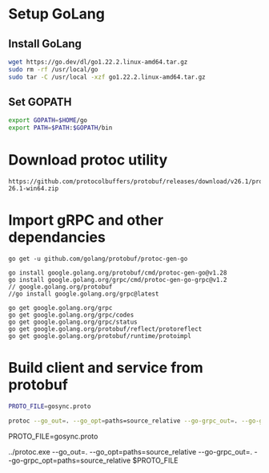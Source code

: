 # Setup GoLang

## Install GoLang
```bash
wget https://go.dev/dl/go1.22.2.linux-amd64.tar.gz
sudo rm -rf /usr/local/go 
sudo tar -C /usr/local -xzf go1.22.2.linux-amd64.tar.gz
```

## Set GOPATH
```bash
export GOPATH=$HOME/go
export PATH=$PATH:$GOPATH/bin
```

# Download protoc utility
```
https://github.com/protocolbuffers/protobuf/releases/download/v26.1/protoc-26.1-win64.zip
```


# Import gRPC and other dependancies
```
go get -u github.com/golang/protobuf/protoc-gen-go

go install google.golang.org/protobuf/cmd/protoc-gen-go@v1.28
go install google.golang.org/grpc/cmd/protoc-gen-go-grpc@v1.2
// google.golang.org/protobuf
//go install google.golang.org/grpc@latest

go get google.golang.org/grpc
go get google.golang.org/grpc/codes
go get google.golang.org/grpc/status
go get google.golang.org/protobuf/reflect/protoreflect
go get google.golang.org/protobuf/runtime/protoimpl
```


# Build client and service from protobuf
```bash
PROTO_FILE=gosync.proto

protoc --go_out=. --go_opt=paths=source_relative --go-grpc_out=. --go-grpc_opt=paths=source_relative $PROTO_FILE
```

PROTO_FILE=gosync.proto

../protoc.exe --go_out=. --go_opt=paths=source_relative --go-grpc_out=. --go-grpc_opt=paths=source_relative $PROTO_FILE